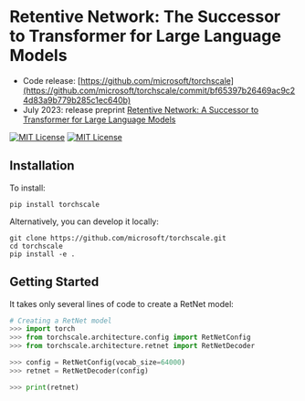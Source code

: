 # Retentive Network: The Successor to Transformer for Large Language Models

- Code release: [https://github.com/microsoft/torchscale](https://github.com/microsoft/torchscale/commit/bf65397b26469ac9c24d83a9b779b285c1ec640b)
- July 2023: release preprint [Retentive Network: A Successor to Transformer for Large Language Models](https://arxiv.org/abs/2307.08621)

<p>
  <a href="https://github.com/microsoft/torchscale/blob/main/LICENSE"><img alt="MIT License" src="https://img.shields.io/badge/license-MIT-blue.svg" /></a>
  <a href="https://pypi.org/project/torchscale"><img alt="MIT License" src="https://badge.fury.io/py/torchscale.svg" /></a>
</p>

## Installation

To install:
```
pip install torchscale
```

Alternatively, you can develop it locally:
```
git clone https://github.com/microsoft/torchscale.git
cd torchscale
pip install -e .
```

## Getting Started

It takes only several lines of code to create a RetNet model:

```python
# Creating a RetNet model
>>> import torch
>>> from torchscale.architecture.config import RetNetConfig
>>> from torchscale.architecture.retnet import RetNetDecoder

>>> config = RetNetConfig(vocab_size=64000)
>>> retnet = RetNetDecoder(config)

>>> print(retnet)
```
